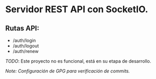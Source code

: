 # Servidor REST API con SocketIO.

## Rutas API:

-   /auth/login
-   /auth/logout
-   /auth/renew

_TODO_: Este proyecto no es funcional, está en su etapa de desarrollo.

_Note: Configuración de GPG para verificación de commits._
